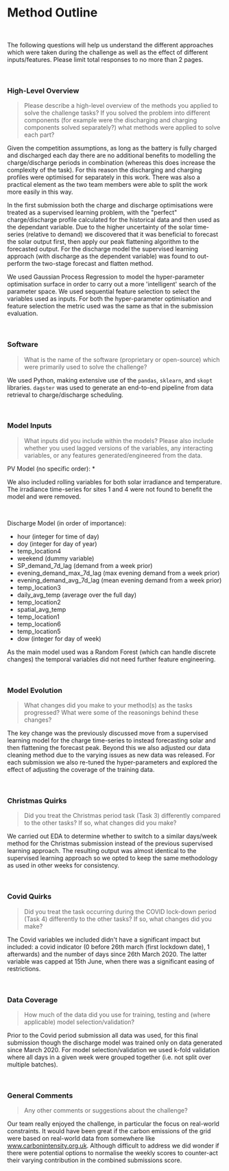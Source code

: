 # Method Outline

<br>

The following questions will help us understand the different approaches which were taken during the challenge as well as the effect of different inputs/features. Please limit total responses to no more than 2 pages.

<br>

### High-Level Overview

> Please describe a high-level overview of the methods you applied to solve the challenge tasks? If you solved the problem into different components (for example were the discharging and charging components solved separately?) what methods were applied to solve each part?

Given the competition assumptions, as long as the battery is fully charged and discharged each day there are no additional benefits to modelling the charge/discharge periods in combination (whereas this does increase the complexity of the task). For this reason the discharging and charging profiles were optimised for separately in this work. There was also a practical element as the two team members were able to split the work more easily in this way.

In the first submission both the charge and discharge optimisations were treated as a supervised learning problem, with the "perfect" charge/discharge profile calculated for the historical data and then used as the dependant variable. Due to the higher uncertainty of the solar time-series (relative to demand) we discovered that it was beneficial to forecast the solar output first, then apply our peak flattening algorithm to the forecasted output. For the discharge model the supervised learning approach (with discharge as the dependent variable) was found to out-perform the two-stage forecast and flatten method.

We used Gaussian Process Regression to model the hyper-parameter optimisation surface in order to carry out a more 'intelligent' search of the parameter space. We used sequential feature selection to select the variables used as inputs. For both the hyper-parameter optimisation and feature selection the metric used was the same as that in the submission evaluation.

<br>

### Software

> What is the name of the software (proprietary or open-source) which were primarily used to solve the challenge?

We used Python, making extensive use of the `pandas`, `sklearn`, and `skopt` libraries. `dagster` was used to generate an end-to-end pipeline from data retrieval to charge/discharge scheduling.

<br>

### Model Inputs

> What inputs did you include within the models? Please also include whether you used lagged versions of the variables, any interacting variables, or any features generated/engineered from the data.

PV Model (no specific order):
* 

We also included rolling variables for both solar irradiance and temperature. The irradiance time-series for sites 1 and 4 were not found to benefit the model and were removed.

<br>

Discharge Model (in order of importance):
* hour (integer for time of day)                
* doy (integer for day of year)                      
* temp_location4          
* weekend (dummy variable)             
* SP_demand_7d_lag (demand from a week prior)      
* evening_demand_max_7d_lag (max evening demand from a week prior)
* evening_demand_avg_7d_lag (mean evening demand from a week prior)
* temp_location3               
* daily_avg_temp (average over the full day)            
* temp_location2               
* spatial_avg_temp       
* temp_location1               
* temp_location6               
* temp_location5               
* dow (integer for day of week)  

As the main model used was a Random Forest (which can handle discrete changes) the temporal variables did not need further feature engineering.

<br>

### Model Evolution

> What changes did you make to your method(s) as the tasks progressed? What were some of the reasonings behind these changes?

The key change was the previously discussed move from a supervised learning model for the charge time-series to instead forecasting solar and then flattening the forecast peak. Beyond this we also adjusted our data cleaning method due to the varying issues as new data was released. For each submission we also re-tuned the hyper-parameters and explored the effect of adjusting the coverage of the training data.

<br>

### Christmas Quirks

> Did you treat the Christmas period task (Task 3) differently compared to the other tasks? If so, what changes did you make?

We carried out EDA to determine whether to switch to a similar days/week method for the Christmas submission instead of the previous supervised learning approach. The resulting output was almost identical to the supervised learning approach so we opted to keep the same methodology as used in other weeks for consistency.

<br>

### Covid Quirks

> Did you treat the task occurring during the COVID lock-down period (Task 4) differently to the other tasks? If so, what changes did you make?

The Covid variables we included didn't have a significant impact but included: a covid indicator (0 before 26th march (first lockdown date), 1 afterwards) and the number of days since 26th March 2020. The latter variable was capped at 15th June, when there was a significant easing of restrictions.

<br>

### Data Coverage

> How much of the data did you use for training, testing and (where applicable) model selection/validation?

Prior to the Covid period submission all data was used, for this final submission though the discharge model was trained only on data generated since March 2020. For model selection/validation we used k-fold validation where all days in a given week were grouped together (i.e. not split over multiple batches).

<br>

### General Comments

> Any other comments or suggestions about the challenge?

Our team really enjoyed the challenge, in particular the focus on real-world constraints. It would have been great if the carbon emissions of the grid were based on real-world data from somewhere like www.carbonintensity.org.uk. Although difficult to address we did wonder if there were potential options to normalise the weekly scores to counter-act their varying contribution in the combined submissions score.